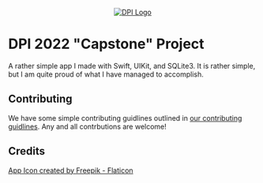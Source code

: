 <p align="center">
    <a href="https://dpi.uillinois.edu">
        <img src="https://2hih5c1nlnt71of6g8yfvvnl-wpengine.netdna-ssl.com/wp-content/uploads/2022/02/dpi-side-black-green.png" alt="DPI Logo"/>
    </a>
</p>

#  DPI 2022 "Capstone" Project

A rather simple app I made with Swift, UIKit, and SQLite3. 
It is rather simple, but I am quite proud of what I have managed to accomplish.

## Contributing

We have some simple contributing guidlines outlined in [our contributing guidlines](CONTRIBUTING.MD). Any and all contrbutions are welcome!

## Credits
<a href="https://www.flaticon.com/free-icons/correct" title="correct icons">App Icon created by Freepik - Flaticon</a>

